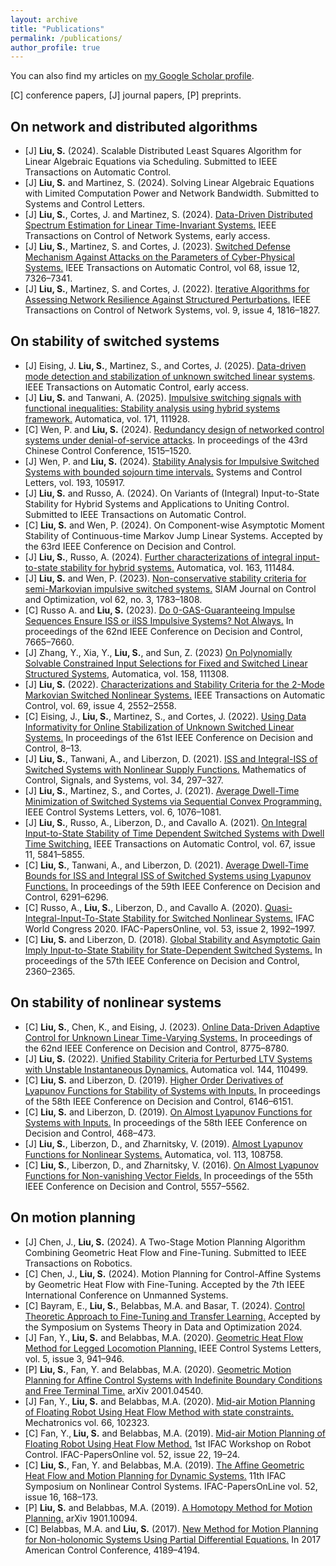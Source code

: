 ```yaml
---
layout: archive
title: "Publications"
permalink: /publications/
author_profile: true
---
```


 You can also find my articles on <a href="https://scholar.google.com/citations?user=aHeeiQ8AAAAJ">my Google Scholar profile</a>.



<p>[C] conference papers, [J] journal papers, [P] preprints. </p>

On network and distributed algorithms
------
* [J] <strong>Liu, S.</strong> (2024). Scalable Distributed Least Squares Algorithm for Linear Algebraic Equations via Scheduling. Submitted to IEEE Transactions on Automatic Control. 
* [J] <strong>Liu, S.</strong> and Martinez, S. (2024). Solving Linear Algebraic Equations with Limited Computation Power and Network Bandwidth. Submitted to Systems and Control Letters.
* [J] <strong>Liu, S.</strong>, Cortes, J. and Martinez, S. (2024). <a href ="https://ieeexplore.ieee.org/document/10608395">Data-Driven Distributed Spectrum Estimation for Linear Time-Invariant Systems.</a> IEEE Transactions on Control of Network Systems, early access.
* [J] <strong>Liu, S.</strong>, Martinez, S. and Cortes, J. (2023). <a href ="https://ieeexplore.ieee.org/document/10128668">Switched Defense Mechanism Against Attacks on the Parameters of Cyber-Physical Systems.</a> IEEE Transactions on Automatic Control, vol 68, issue 12, 7326&ndash;7341.
* [J] <strong>Liu, S.</strong>, Martinez, S. and Cortes, J. (2022). <a href="https://ieeexplore.ieee.org/document/9750852">Iterative Algorithms for Assessing Network Resilience Against Structured Perturbations.</a> IEEE Transactions on Control of Network Systems, vol. 9, issue 4, 1816&ndash;1827.

On stability of switched systems
------
* [J] Eising, J. <strong>Liu, S.</strong>, Martinez, S., and Cortes, J. (2025). <a href="https://ieeexplore.ieee.org/document/10810729">Data-driven mode detection and stabilization of unknown switched linear systems</a>. IEEE Transactions on Automatic Control, early access.
* [J] <strong>Liu, S.</strong> and Tanwani, A. (2025). <a href="https://www.sciencedirect.com/science/article/pii/S0005109824004229">Impulsive switching signals with functional inequalities: Stability analysis using hybrid systems framework.</a> Automatica, vol. 171, 111928.
* [C] Wen, P. and <strong>Liu, S.</strong> (2024). <a href="https://ieeexplore.ieee.org/document/10662301">Redundancy design of networked control systems under denial-of-service attacks</a>. In proceedings of the 43rd Chinese Control Conference, 1515&ndash;1520.
* [J] Wen, P. and <strong>Liu, S.</strong> (2024). <a href="https://www.sciencedirect.com/science/article/pii/S0167691124002056">Stability Analysis for Impulsive Switched Systems with bounded sojourn time intervals.</a> Systems and Control Letters, vol. 193, 105917.
* [J] <strong>Liu, S.</strong> and Russo, A. (2024). On Variants of (Integral) Input-to-State Stability for Hybrid Systems and Applications to Uniting Control. Submitted to IEEE Transactions on Automatic Control.
* [C] <strong> Liu, S.</strong> and Wen, P. (2024). On Component-wise Asymptotic Moment Stability of Continuous-time Markov Jump Linear Systems. Accepted by the 63rd IEEE Conference on Decision and Control.
* [J] <strong>Liu, S.</strong>, Russo, A. (2024). <a href="https://www.sciencedirect.com/science/article/pii/S0005109823006532">Further characterizations of integral input-to-state stability for hybrid systems.</a> Automatica, vol. 163, 111484.
* [J] <strong>Liu, S.</strong> and Wen, P. (2023). <a href="https://doi.org/10.1137/23M1564833">Non-conservative stability criteria for semi-Markovian impulsive switched systems.</a> SIAM Journal on Control and Optimization, vol 62, no. 3, 1783&ndash;1808.
* [C] Russo A. and <strong>Liu, S.</strong> (2023). <a href="https://ieeexplore.ieee.org/document/10383527">Do 0-GAS-Guaranteeing Impulse Sequences Ensure ISS or iISS Impulsive Systems? Not Always.</a> In proceedings of the 62nd IEEE Conference on Decision and Control, 7665&ndash;7660.
* [J] Zhang, Y., Xia, Y., <strong>Liu, S.</strong>, and Sun, Z. (2023) <a href="https://www.sciencedirect.com/science/article/pii/S0005109823004727">On Polynomially Solvable Constrained Input Selections for Fixed and Switched Linear Structured Systems</a>, Automatica, vol. 158, 111308.
* [J] <strong>Liu, S.</strong> (2022). <a href="https://ieeexplore.ieee.org/document/10236460">Characterizations and Stability Criteria for the 2-Mode Markovian Switched Nonlinear Systems.</a>  IEEE Transactions on Automatic Control, vol. 69, issue 4, 2552&ndash;2558.
* [C] Eising, J., <strong>Liu, S.</strong>, Martinez, S., and Cortes, J. (2022). <a href ="https://ieeexplore.ieee.org/document/9992675">Using Data Informativity for Online Stabilization of Unknown Switched Linear Systems.</a> In proceedings of the 61st IEEE Conference on Decision and Control, 8&ndash;13.
* [J] <strong>Liu, S.</strong>, Tanwani, A., and Liberzon, D. (2021). <a href="https://link.springer.com/article/10.1007%2Fs00498-021-00306-x">ISS and Integral-ISS of Switched Systems with Nonlinear Supply Functions.</a> Mathematics of Control, Signals, and Systems, vol. 34, 297&ndash;327.
* [J] <strong>Liu, S.</strong>, Martinez, S., and Cortes, J. (2021). <a href="https://ieeexplore.ieee.org/document/9454482">Average Dwell-Time Minimization of Switched Systems via Sequential Convex Programming.</a> IEEE Control Systems Letters, vol. 6, 1076&ndash;1081.
* [J] <strong>Liu, S.</strong>, Russo, A., Liberzon, D., and Cavallo A. (2021). <a href="https://ieeexplore.ieee.org/document/9599445"> On Integral Input-to-State Stability of Time Dependent Switched Systems with Dwell Time Switching.</a> IEEE Transactions on Automatic Control, vol. 67, issue 11, 5841&ndash;5855.
* [C] <strong>Liu, S.</strong>, Tanwani, A., and Liberzon, D. (2021). <a href="https://ieeexplore.ieee.org/document/9304445">Average Dwell-Time Bounds for ISS and Integral ISS of Switched Systems using Lyapunov Functions.</a> In proceedings of the 59th IEEE Conference on Decision and Control, 6291&ndash;6296.
* [C] Russo, A., <strong>Liu, S.</strong>, Liberzon, D., and Cavallo A. (2020). <a href="https://www.sciencedirect.com/science/article/pii/S2405896320333012">Quasi-Integral-Input-To-State Stability for Switched Nonlinear Systems.</a> IFAC World Congress 2020. IFAC-PapersOnline, vol. 53, issue 2, 1992&ndash;1997.
* [C] <strong>Liu, S.</strong> and Liberzon, D. (2018). <a href="https://ieeexplore.ieee.org/document/8619364">Global Stability and Asymptotic Gain Imply Input-to-State Stability for State-Dependent Switched Systems.</a> In proceedings of the 57th IEEE Conference on Decision and Control, 2360&ndash;2365.

On stability of nonlinear systems
------

* [C] <strong>Liu, S.</strong>, Chen, K., and Eising, J. (2023). <a href="https://ieeexplore.ieee.org/abstract/document/10383840">Online Data-Driven Adaptive Control for Unknown Linear Time-Varying Systems.</a> In proceedings of the 62nd IEEE Conference on Decision and Control, 8775&ndash;8780.
* [J] <strong>Liu, S.</strong> (2022). <a href="https://www.sciencedirect.com/science/article/pii/S0005109822003582">Unified Stability Criteria for Perturbed LTV Systems with Unstable Instantaneous Dynamics.</a> Automatica vol. 144, 110499.
* [C] <strong>Liu, S.</strong> and Liberzon, D. (2019). <a href="https://ieeexplore.ieee.org/document/9029302">Higher Order Derivatives of Lyapunov Functions for Stability of Systems with Inputs.</a> In proceedings of the 58th IEEE Conference on Decision and Control, 6146&ndash;6151.
* [C] <strong>Liu, S.</strong> and Liberzon, D. (2019). <a href="https://ieeexplore.ieee.org/document/9030282">On Almost Lyapunov Functions for Systems with Inputs.</a> In proceedings of the 58th IEEE Conference on Decision and Control, 468&ndash;473.
* [J] <strong>Liu, S.</strong>, Liberzon, D., and Zharnitsky, V. (2019). <a href="https://www.sciencedirect.com/science/article/pii/S0005109819306211">Almost Lyapunov Functions for Nonlinear Systems.</a> Automatica, vol. 113, 108758.
* [C] <strong>Liu, S.</strong>, Liberzon, D., and Zharnitsky, V. (2016). <a href="https://ieeexplore.ieee.org/document/7799123">On Almost Lyapunov Functions for Non-vanishing Vector Fields.</a> In proceedings of the 55th IEEE Conference on Decision and Control, 5557&ndash;5562.

On motion planning
------
* [J] Chen, J., <strong>Liu, S.</strong> (2024). A Two-Stage Motion Planning Algorithm Combining Geometric Heat Flow and Fine-Tuning. Submitted to IEEE Transactions on Robotics.
* [C] Chen, J., <strong>Liu, S.</strong> (2024). Motion Planning for Control-Affine Systems by Geometric Heat Flow with Fine-Tuning. Accepted by the 7th IEEE International Conference on Unmanned Systems.
* [C] Bayram, E., <strong>Liu, S.</strong>, Belabbas, M.A. and Basar, T. (2024). <a href="https://arxiv.org/abs/2404.11013">Control Theoretic Approach to Fine-Tuning and Transfer Learning.</a> Accepted by the Symposium on Systems Theory in Data and Optimization 2024.
* [J] Fan, Y.,<strong> Liu, S.</strong> and Belabbas, M.A. (2020). <a href="https://ieeexplore.ieee.org/document/9127539">Geometric Heat Flow Method for Legged Locomotion Planning.</a> IEEE Control Systems Letters, vol. 5, issue 3, 941&ndash;946.
* [P] <strong>Liu, S.</strong>, Fan, Y. and Belabbas, M.A. (2020). <a href="https://arxiv.org/pdf/2001.04540.pdf">Geometric Motion Planning for Affine Control Systems with Indefinite Boundary Conditions and Free Terminal Time.</a> arXiv 2001.04540.
* [J] Fan, Y.,<strong> Liu, S.</strong> and Belabbas, M.A. (2020). <a href="https://www.sciencedirect.com/science/article/abs/pii/S0957415820300039">Mid-air Motion Planning of Floating Robot Using Heat Flow Method with state constraints.</a> Mechatronics vol. 66, 102323.
* [C] Fan, Y.,<strong> Liu, S.</strong> and Belabbas, M.A. (2019). <a href="https://www.sciencedirect.com/science/article/pii/S2405896319309760">Mid-air Motion Planning of Floating Robot Using Heat Flow Method.</a> 1st IFAC Workshop on Robot Control. IFAC-PapersOnline vol. 52, issue 22, 19&ndash;24.
* [C] <strong>Liu, S.</strong>, Fan, Y. and Belabbas, M.A. (2019). <a href="https://www.sciencedirect.com/science/article/pii/S2405896319317768">The Affine Geometric Heat Flow and Motion Planning for Dynamic Systems.</a> 11th IFAC Symposium on Nonlinear Control Systems. IFAC-PapersOnLine vol. 52, issue 16, 168&ndash;173.
* [P] <strong>Liu, S.</strong> and Belabbas, M.A. (2019). <a href="https://arxiv.org/pdf/1901.10094.pdf">A Homotopy Method for Motion Planning.</a> arXiv 1901.10094.
* [C] Belabbas, M.A. and <strong>Liu, S.</strong> (2017). <a href="https://ieeexplore.ieee.org/document/7963599">New Method for Motion Planning for Non-holonomic Systems Using Partial Differential Equations.</a> In 2017 American Control Conference, 4189&ndash;4194.



